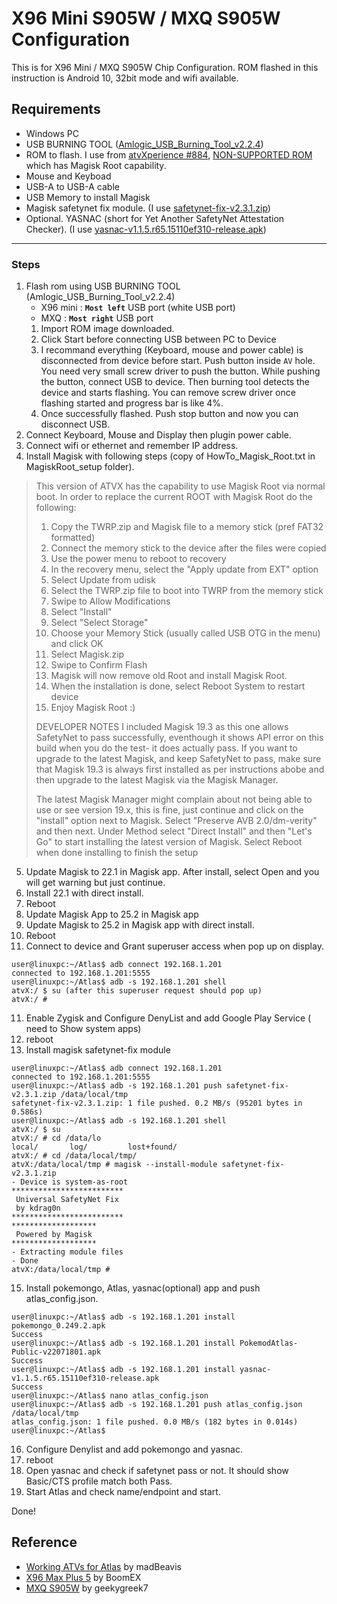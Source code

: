 # X96 Mini S905W / MXQ S905W Configuration
This is for X96 Mini / MXQ S905W Chip Configuration. ROM flashed in this instruction is Android 10, 32bit mode and wifi available.  
## Requirements
- Windows PC
- USB BURNING TOOL ([Amlogic_USB_Burning_Tool_v2.2.4](https://androidmtk.com/download-amlogic-usb-burning-tool))
- ROM to flash. I use from [atvXperience #884](https://forum.atvxperience.com/viewtopic.php?p=19913#p19913), [NON-SUPPORTED ROM](https://mega.nz/file/025z0KCY#D1b6S_kJn2H6fKvQbQr_epjlRJfnU0euu_0mqQemMAU) which has Magisk Root capability.
- Mouse and Keyboad
- USB-A to USB-A cable
- USB Memory to install Magisk
- Magisk safetynet fix module. (I use [safetynet-fix-v2.3.1.zip](https://github.com/kdrag0n/safetynet-fix/releases/tag/v2.3.1))
- Optional. YASNAC (short for Yet Another SafetyNet Attestation Checker). (I use [yasnac-v1.1.5.r65.15110ef310-release.apk](https://github.com/RikkaW/YASNAC/releases/tag/v1.1.5))
---
### Steps
1. Flash rom using USB BURNING TOOL (Amlogic_USB_Burning_Tool_v2.2.4)
   - X96 mini : **`Most left`** USB port (white USB port)
   - MXQ : **`Most right`** USB port
   1. Import ROM image downloaded.
   2. Click Start before connecting USB between PC to Device
   3. I recommand everything (Keyboard, mouse and power cable) is disconnected from device before start. Push button inside `AV` hole. You need very small screw driver to push the button. While pushing the button, connect USB to device. Then burning tool detects the device and starts flashing. You can remove screw driver once flashing started and progress bar is like 4%.
   4. Once successfully flashed. Push stop button and now you can disconnect USB.
2. Connect Keyboard, Mouse and Display then plugin power cable.
3. Connect wifi or ethernet and remember IP address.
4. Install Magisk with following steps (copy of HowTo_Magisk_Root.txt in MagiskRoot_setup folder).
> This version of ATVX has the capability to use Magisk Root via normal boot.
>  In order to replace the current ROOT with Magisk Root do the following:
>  1. Copy the TWRP.zip and Magisk file to a memory stick (pref FAT32 formatted)
>  2. Connect the memory stick to the device after the files were copied
>  3. Use the power menu to reboot to recovery
>  4. In the recovery menu, select the "Apply update from EXT" option
>  5. Select Update from udisk
>  6. Select the TWRP.zip file to boot into TWRP from the memory stick
>  7. Swipe to Allow Modifications
>  8. Select "Install"
>  9. Select "Select Storage"
>  10. Choose your Memory Stick (usually called USB OTG in the menu) and click OK
>  11. Select Magisk.zip
>  12. Swipe to Confirm Flash
>  13. Magisk will now remove old Root and install Magisk Root.
>  14. When the installation is done, select Reboot System to restart device
>  15. Enjoy Magisk Root :)
>
> DEVELOPER NOTES
> I included Magisk 19.3 as this one allows SafetyNet to pass successfully, eventhough it shows API error on this build when you do the test- it does actually pass. If you want to upgrade to the latest Magisk, and keep SafetyNet to pass, make sure that Magisk 19.3 is always first installed as per instructions abobe and then upgrade to the latest Magisk via the Magisk Manager. 
> 
> The latest Magisk Manager might complain about not being able to use or see version 19.x, this is fine, just continue and click on the "install" option next to Magisk. Select "Preserve AVB 2.0/dm-verity" and then next. Under Method select "Direct Install" and then "Let's Go" to start installing the latest version of Magisk. Select Reboot when done installing to finish the setup

5. Update Magisk to 22.1 in Magisk app. After install, select Open and you will get warning but just continue.
6. Install 22.1 with direct install. 
7. Reboot
8. Update Magisk App to 25.2 in Magisk app
9. Update Magisk to 25.2 in Magisk app with direct install. 
10. Reboot
11. Connect to device and Grant superuser access when pop up on display.
```
user@linuxpc:~/Atlas$ adb connect 192.168.1.201
connected to 192.168.1.201:5555
user@linuxpc:~/Atlas$ adb -s 192.168.1.201 shell
atvX:/ $ su (after this superuser request should pop up)
atvX:/ #
```
11. Enable Zygisk and Configure DenyList and add Google Play Service ( need to Show system apps)
12. reboot
13. Install magisk safetynet-fix module
```
user@linuxpc:~/Atlas$ adb connect 192.168.1.201
connected to 192.168.1.201:5555
user@linuxpc:~/Atlas$ adb -s 192.168.1.201 push safetynet-fix-v2.3.1.zip /data/local/tmp
safetynet-fix-v2.3.1.zip: 1 file pushed. 0.2 MB/s (95201 bytes in 0.586s)
user@linuxpc:~/Atlas$ adb -s 192.168.1.201 shell
atvX:/ $ su
atvX:/ # cd /data/lo
local/       log/         lost+found/
atvX:/ # cd /data/local/tmp/
atvX:/data/local/tmp # magisk --install-module safetynet-fix-v2.3.1.zip
- Device is system-as-root
*************************
 Universal SafetyNet Fix
 by kdrag0n
*************************
*******************
 Powered by Magisk
*******************
- Extracting module files
- Done
atvX:/data/local/tmp #
```
15. Install pokemongo, Atlas, yasnac(optional) app and push atlas_config.json.
```
user@linuxpc:~/Atlas$ adb -s 192.168.1.201 install pokemongo_0.249.2.apk
Success
user@linuxpc:~/Atlas$ adb -s 192.168.1.201 install PokemodAtlas-Public-v22071801.apk
Success
user@linuxpc:~/Atlas$ adb -s 192.168.1.201 install yasnac-v1.1.5.r65.15110ef310-release.apk
Success
user@linuxpc:~/Atlas$ nano atlas_config.json
user@linuxpc:~/Atlas$ adb -s 192.168.1.201 push atlas_config.json /data/local/tmp
atlas_config.json: 1 file pushed. 0.0 MB/s (182 bytes in 0.014s)
user@linuxpc:~/Atlas$
```
16. Configure Denylist and add pokemongo and yasnac.
17. reboot
18. Open yasnac and check if safetynet pass or not. It should show Basic/CTS profile match both Pass.
19. Start Atlas and check name/endpoint and start.

Done!

## Reference
- [Working ATVs for Atlas](https://github.com/madBeavis/PimpMyAtv/wiki/Working-ATVs-for-Atlas) by madBeavis
- [X96 Max Plus 5](https://docs.google.com/document/d/1SdaiJKAs2fJVMGLSI-TdORvwDh_THPAP8nqQbtEluno/edit#heading=h.oelb25v5f8ex) by BoomEX
- [MXQ S905W](https://docs.google.com/document/d/1PusB45JXq6WyolvezFZgAtQLZN_fPcvJ2FvAbAGihh0/edit) by geekygreek7

